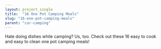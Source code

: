 ```yaml
---
layout: project_single
title:  "16 One Pot Camping Meals"
slug: "16-one-pot-camping-meals"
parent: "car-camping"
---
```

Hate doing dishes while camping? Us, too. Check out these 16 easy to cook and easy to clean one pot camping meals!
